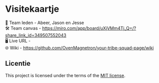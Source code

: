 # Visitekaartje
👤 Team leden - Abeer, Jason en Jesse  
🛠️ Team canvas - https://miro.com/app/board/uXjVMm4Tj_Q=/?share_link_id=349507552043  
🖥️ Live URL -   
🌐 Wiki - https://github.com/OvenMagnetron/your-tribe-squad-page/wiki  

## Licentie

This project is licensed under the terms of the [MIT license](./LICENSE).
